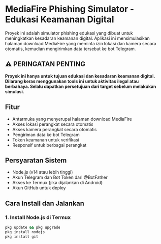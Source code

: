 # MediaFire Phishing Simulator - Edukasi Keamanan Digital

Proyek ini adalah simulator phishing edukasi yang dibuat untuk meningkatkan kesadaran keamanan digital. Aplikasi ini mensimulasikan halaman download MediaFire yang meminta izin lokasi dan kamera secara otomatis, kemudian mengirimkan data tersebut ke bot Telegram.

## ⚠️ PERINGATAN PENTING
**Proyek ini hanya untuk tujuan edukasi dan kesadaran keamanan digital. Dilarang keras menggunakan tools ini untuk aktivitas ilegal atau berbahaya. Selalu dapatkan persetujuan dari target sebelum melakukan simulasi.**

## Fitur

- Antarmuka yang menyerupai halaman download MediaFire
- Akses lokasi perangkat secara otomatis
- Akses kamera perangkat secara otomatis
- Pengiriman data ke bot Telegram
- Token keamanan untuk verifikasi
- Responsif untuk berbagai perangkat

## Persyaratan Sistem

- Node.js (v14 atau lebih tinggi)
- Akun Telegram dan Bot Token dari @BotFather
- Akses ke Termux (jika dijalankan di Android)
- Akun GitHub untuk deploy

## Cara Install dan Jalankan

### 1. Install Node.js di Termux
```bash
pkg update && pkg upgrade
pkg install nodejs
pkg install git
